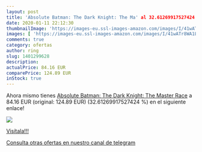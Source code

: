 ```yaml
---
layout: post
title: 'Absolute Batman: The Dark Knight: The Ma' al 32.61269917527424 % de descuento
date: 2020-01-11 22:12:30
thumbnailImage: 'https://images-eu.ssl-images-amazon.com/images/I/41wATr8WA1L._SL200_.jpg'
images: [ 'https://images-eu.ssl-images-amazon.com/images/I/41wATr8WA1L._SL200_.jpg' ]
comments: true
category: ofertas
author: ring
slug: 1401299628
description:
actualPrice: 84.16 EUR
comparePrice: 124.89 EUR
inStock: true
---
```


Ahora mismo tienes [Absolute Batman: The Dark Knight: The Master Race](https://www.amazon.com/dp/1401299628/?tag=redken08-20) a 84.16 EUR (original: 124.89 EUR) (32.61269917527424 %) en el siguiente enlace!

[![](https://images-eu.ssl-images-amazon.com/images/I/41wATr8WA1L._SL200_.jpg)](https://www.amazon.com/dp/1401299628/?tag=redken08-20)

[Visítala!!!](https://www.amazon.com/dp/1401299628/?tag=redken08-20)

[Consulta otras ofertas en nuestro canal de telegram](https://t.me/s/ofertas25)
